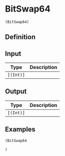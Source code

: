 # BitSwap64

```clojure
(BitSwap64)
```

## Definition


## Input
| Type | Description |
|------|-------------|
| `[(Int)]` |  |


## Output
| Type | Description |
|------|-------------|
| `[(Int)]` |  |


## Examples

```clojure
(BitSwap64

)
```
